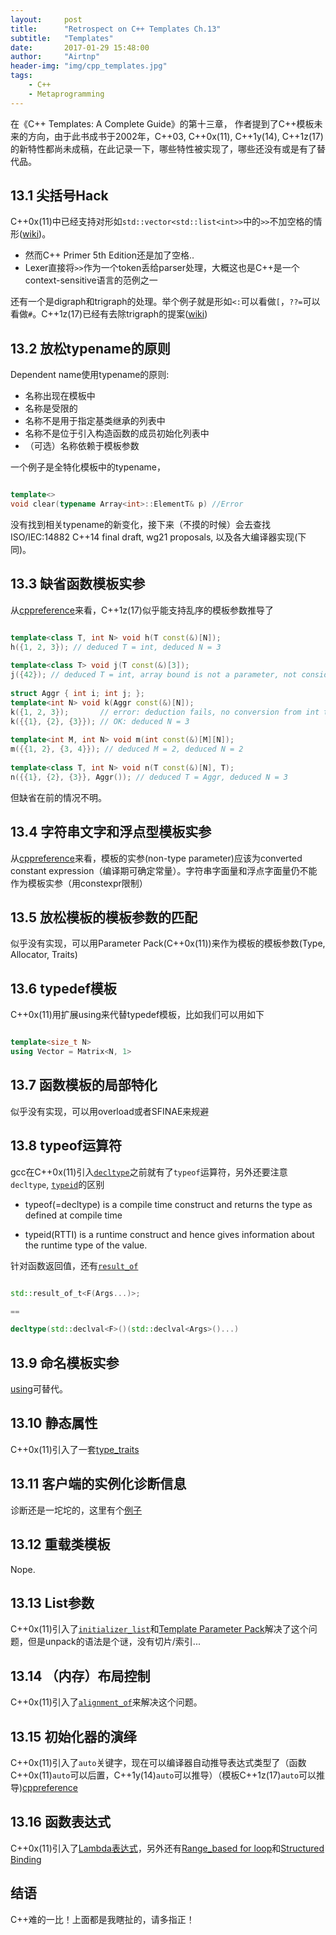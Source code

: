 ```yaml
---
layout:     post
title:      "Retrospect on C++ Templates Ch.13"
subtitle:   "Templates"
date:       2017-01-29 15:48:00
author:     "Airtnp"
header-img: "img/cpp_templates.jpg"
tags:
    - C++
    - Metaprogramming
---
```


在《C++ Templates: A Complete Guide》的第十三章， 作者提到了C++模板未来的方向，由于此书成书于2002年，C++03, C++0x(11), C++1y(14), C++1z(17)的新特性都尚未成稿，在此记录一下，哪些特性被实现了，哪些还没有或是有了替代品。

## 13.1 尖括号Hack

C++0x(11)中已经支持对形如`std::vector<std::list<int>>`中的`>>`不加空格的情形([wiki](https://en.wikipedia.org/wiki/C%2B%2B11#Right_angle_bracket))。 

* 然而C++ Primer 5th Edition还是加了空格..
* Lexer直接将`>>`作为一个token丢给parser处理，大概这也是C++是一个context-sensitive语言的范例之一

还有一个是digraph和trigraph的处理。举个例子就是形如`<:`可以看做`[`，`??=`可以看做`#`。C++1z(17)已经有去除trigraph的提案([wiki](https://en.wikipedia.org/wiki/Digraphs_and_trigraphs))

## 13.2 放松typename的原则

Dependent name使用typename的原则:

* 名称出现在模板中
* 名称是受限的
* 名称不是用于指定基类继承的列表中
* 名称不是位于引入构造函数的成员初始化列表中
* （可选）名称依赖于模板参数

一个例子是全特化模板中的typename，
```c++

template<>
void clear(typename Array<int>::ElementT& p) //Error
```

没有找到相关typename的新变化，接下来（不摸的时候）会去查找ISO/IEC:14882 C++14 final draft, wg21 proposals, 以及各大编译器实现(下同)。

## 13.3 缺省函数模板实参

从[cppreference](http://en.cppreference.com/w/cpp/language/template_argument_deduction)来看，C++1z(17)似乎能支持乱序的模板参数推导了

```c++

template<class T, int N> void h(T const(&)[N]);
h({1, 2, 3}); // deduced T = int, deduced N = 3
 
template<class T> void j(T const(&)[3]);
j({42}); // deduced T = int, array bound is not a parameter, not considered
 
struct Aggr { int i; int j; };
template<int N> void k(Aggr const(&)[N]);
k({1, 2, 3});       // error: deduction fails, no conversion from int to Aggr
k({{1}, {2}, {3}}); // OK: deduced N = 3
 
template<int M, int N> void m(int const(&)[M][N]);
m({{1, 2}, {3, 4}}); // deduced M = 2, deduced N = 2
 
template<class T, int N> void n(T const(&)[N], T);
n({{1}, {2}, {3}}, Aggr()); // deduced T = Aggr, deduced N = 3

```

但缺省在前的情况不明。

## 13.4 字符串文字和浮点型模板实参

从[cppreference](http://en.cppreference.com/w/cpp/language/template_parameters#Template_template_parameter)来看，模板的实参(non-type parameter)应该为converted constant expression（编译期可确定常量）。字符串字面量和浮点字面量仍不能作为模板实参（用constexpr限制）

## 13.5 放松模板的模板参数的匹配

似乎没有实现，可以用Parameter Pack(C++0x(11))来作为模板的模板参数(Type, Allocator, Traits)

## 13.6 typedef模板

C++0x(11)用扩展using来代替typedef模板，比如我们可以用如下

```c++

template<size_t N>
using Vector = Matrix<N, 1>

```

## 13.7 函数模板的局部特化

似乎没有实现，可以用overload或者SFINAE来规避

## 13.8 typeof运算符

gcc在C++0x(11)引入[`decltype`](http://en.cppreference.com/w/cpp/language/decltype)之前就有了`typeof`运算符，另外还要注意`decltype`, [`typeid`](http://en.cppreference.com/w/cpp/language/typeid)的区别

* typeof(=decltype) is a compile time construct and returns the type as defined at compile time

* typeid(RTTI) is a runtime construct and hence gives information about the runtime type of the value.

针对函数返回值，还有[`result_of`](http://en.cppreference.com/w/cpp/types/result_of)


```c++

std::result_of_t<F(Args...)>;

==

decltype(std::declval<F>()(std::declval<Args>()...)

```

## 13.9 命名模板实参

[using](http://en.cppreference.com/w/cpp/language/type_alias)可替代。

## 13.10 静态属性

C++0x(11)引入了一套[type_traits](http://en.cppreference.com/w/cpp/types)

## 13.11 客户端的实例化诊断信息

诊断还是一坨坨的，这里有个[例子](https://zhuanlan.zhihu.com/p/24328534)

## 13.12 重载类模板

Nope.

## 13.13 List参数

C++0x(11)引入了[`initializer_list`](http://en.cppreference.com/w/cpp/utility/initializer_list)和[Template Parameter Pack](http://en.cppreference.com/w/cpp/language/parameter_pack)解决了这个问题，但是unpack的语法是个谜，没有切片/索引...

## 13.14 （内存）布局控制

C++0x(11)引入了[`alignment_of`](http://en.cppreference.com/w/cpp/types/alignment_of)来解决这个问题。

## 13.15 初始化器的演绎

C++0x(11)引入了`auto`关键字，现在可以编译器自动推导表达式类型了（函数C++0x(11)`auto`可以后置，C++1y(14)`auto`可以推导）（模板C++1z(17)`auto`可以推导)[cppreference](http://en.cppreference.com/w/cpp/language/auto)

## 13.16 函数表达式

C++0x(11)引入了[Lambda表达式](http://en.cppreference.com/w/cpp/language/lambda)，另外还有[Range_based for loop](http://en.cppreference.com/w/cpp/language/range-for)和[Structured Binding](https://skebanga.github.io/structured-bindings/)

## 结语

C++难的一比！上面都是我瞎扯的，请多指正！
